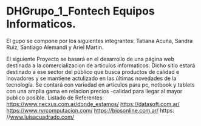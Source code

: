 # DHGrupo_1_Fontech Equipos Informaticos.
El gupo se compone por los siguientes integrantes: Tatiana Acuña, Sandra Ruiz,  Santiago Alemandi y Ariel  Martin. 

El siguiente Proyecto se basará en el desarrollo de una página web destinada a la comercializacion de articulos informaticos. Dicho sitio estará destinado a ese sector del público que busca productos de calidad e inovadores y se mantiene actulizado en las últimas novedades de la tecnología.
Se contará con variedad en articulos para pc, notbook y tablets con una amplia gama en  relacion precios -calidad para  llegar al mayor publico  posible.
Listado de Referentes: https://www.necxus.com.ar/donde_estamos/ https://datasoft.com.ar/ https://www.ryrcomputacion.com/ https://biosonline.com.ar/ https: //www.luisacuadrado.com/
